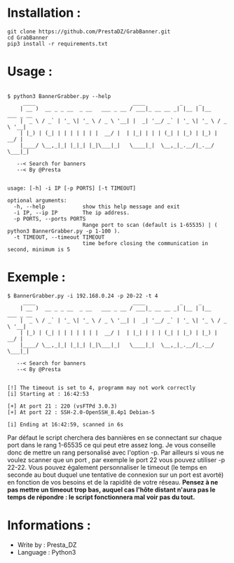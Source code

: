 # Installation :
```
git clone https://github.com/PrestaDZ/GrabBanner.git
cd GrabBanner
pip3 install -r requirements.txt
```

# Usage :

```

$ python3 BannerGrabber.py --help
     ____                               ____           _     _
    | __ )  __ _ _ __  _ __   ___ _ __ / ___|_ __ __ _| |__ | |__   ___ _ __
    |  _ \ / _` | '_ \| '_ \ / _ \ '__| |  _| '__/ _` | '_ \| '_ \ / _ \ '__|
    | |_) | (_| | | | | | | |  __/ |  | |_| | | | (_| | |_) | |_) |  __/ |
    |____/ \__,_|_| |_|_| |_|\___|_|   \____|_|  \__,_|_.__/|_.__/ \___|_|

   --< Search for banners
   --< By @Presta


usage: [-h] -i IP [-p PORTS] [-t TIMEOUT]

optional arguments:
  -h, --help            show this help message and exit
  -i IP, --ip IP        The ip address.
  -p PORTS, --ports PORTS
                        Range port to scan (default is 1-65535) | ( python3 BannerGrabber.py -p 1-100 ).
  -t TIMEOUT, --timeout TIMEOUT
                        time before closing the communication in second, minimum is 5

```

# Exemple :

```
$ BannerGrabber.py -i 192.168.0.24 -p 20-22 -t 4
     ____                               ____           _     _
    | __ )  __ _ _ __  _ __   ___ _ __ / ___|_ __ __ _| |__ | |__   ___ _ __
    |  _ \ / _` | '_ \| '_ \ / _ \ '__| |  _| '__/ _` | '_ \| '_ \ / _ \ '__|
    | |_) | (_| | | | | | | |  __/ |  | |_| | | | (_| | |_) | |_) |  __/ |
    |____/ \__,_|_| |_|_| |_|\___|_|   \____|_|  \__,_|_.__/|_.__/ \___|_|

   --< Search for banners
   --< By @Presta


[!] The timeout is set to 4, programm may not work correctly
[i] Starting at : 16:42:53

[+] At port 21 : 220 (vsFTPd 3.0.3)
[+] At port 22 : SSH-2.0-OpenSSH_8.4p1 Debian-5

[i] Ending at 16:42:59, scanned in 6s

``` 
Par défaut le script cherchera des bannières en se connectant sur chaque port dans le rang 1-65535 ce qui peut etre assez long. Je vous conseille donc de mettre un rang personalisé avec l'option -p. Par ailleurs si vous ne voulez scanner que un port , par exemple le port 22 vous pouvez utiliser -p 22-22.
Vous pouvez également personnaliser le timeout (le temps en seconde au bout duquel une tentative de connexion sur un port est avorté) en fonction de vos besoins et de la rapidité de votre réseau. 
**Pensez à ne pas mettre un timeout trop bas, auquel cas l'hôte distant n'aura pas le temps de répondre : le script fonctionnera mal voir pas du tout.**

# Informations :

- Write by : Presta_DZ
- Language : Python3
